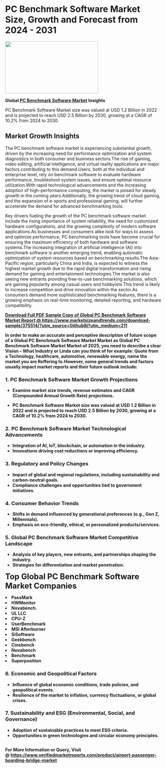 <H1>PC Benchmark Software Market Size, Growth and Forecast from 2024 - 2031</H1><img class="aligncenter size-medium wp-image-584254" src="https://thirdeyenews.in/wp-content/uploads/2024/09/Global-Market-Research-300x168.jpeg" alt="" width="300" height="168" /><p><strong>Global&nbsp;<a href="https://www.marketsizeandtrends.com/download-sample/375514/?utm_source=Github8j?utm_medium=211">PC Benchmark Software Market</a> Insights</strong></p><p>PC Benchmark Software Market size was valued at USD 1.2 Billion in 2022 and is projected to reach USD 2.5 Billion by 2030, growing at a CAGR of 10.2% from 2024 to 2030.</p><p><h2>Market Growth Insights</h2> <p>The PC benchmark software market is experiencing substantial growth, driven by the increasing need for performance optimization and system diagnostics in both consumer and business sectors.The rise of gaming, video editing, artificial intelligence, and virtual reality applications are major factors contributing to this demand.Users, both at the individual and enterprise level, rely on benchmark software to evaluate hardware performance, troubleshoot system issues, and ensure optimal resource utilization.With rapid technological advancements and the increasing adoption of high-performance computing, the market is poised for steady growth in the coming years.Additionally, the growing trend of cloud gaming, and the expansion of e-sports and professional gaming, will further accelerate the demand for advanced benchmarking tools.<br> <strong><a href="#"></a></strong></p> <p>Key drivers fueling the growth of the PC benchmark software market include the rising importance of system reliability, the need for customized hardware configurations, and the growing complexity of modern software applications.As businesses and consumers alike look for ways to assess and optimize performance, PC benchmarking tools have become crucial for ensuring the maximum efficiency of both hardware and software systems.The increasing integration of artificial intelligence (AI) into benchmark software is another emerging trend, enabling automatic optimization of system resources based on benchmarking results.The Asia-Pacific region, particularly China and India, is expected to witness the highest market growth due to the rapid digital transformation and rising demand for gaming and entertainment technologies.The market is also seeing new entrants providing free-to-use benchmarking solutions, which are gaining popularity among casual users and hobbyists.This trend is likely to increase competition and drive innovation within the sector.As consumers demand more sophisticated benchmarking features, there is a growing emphasis on real-time monitoring, detailed reporting, and hardware compatibility.<br> <strong><a href="#"></p><p><span class=""><strong>Download Full PDF Sample Copy of Global PC Benchmark Software Market Report</strong> @ <a href="https://www.marketsizeandtrends.com/download-sample/375514/?utm_source=Github8j?utm_medium=211" target="_blank">https://www.marketsizeandtrends.com/download-sample/375514/?utm_source=Github8j?utm_medium=211</a></span></p><p>In order to make an accurate and perceptive description of future scope of a Global&nbsp;PC Benchmark Software Market Market as Global&nbsp;PC Benchmark Software Market Market of 2025, you need to describe a clear Vision &ndash; What Industry or Linda can you think of for example: Quote from a Technology, healthcare, automotive, renewable energy, name the market you are Reffering to.However, some general trends and factors usually impact market reports and their future outlook include:</p><h3>1.&nbsp;<strong>PC Benchmark Software Market Growth Projections</strong></h3><ul><li>Examine market size trends, revenue estimates and CAGR (Compounded Annual Growth Rate) projections.</li><li><p>PC Benchmark Software Market size was valued at USD 1.2 Billion in 2022 and is projected to reach USD 2.5 Billion by 2030, growing at a CAGR of 10.2% from 2024 to 2030.</p></li></ul><h3>2.&nbsp;<strong>PC Benchmark Software Market Technological Advancements</strong></h3><ul><li>Integration of AI, IoT, blockchain, or automation in the industry.</li><li>Innovations driving cost reductions or improving efficiency.</li></ul><h3>3.&nbsp;<strong>Regulatory and Policy Changes</strong></h3><ul><li>Impact of global and regional regulations, including sustainability and carbon-neutral goals.</li><li>Compliance challenges and opportunities tied to government initiatives.</li></ul><h3>4.&nbsp;<strong>Consumer Behavior Trends</strong></h3><ul><li>Shifts in demand influenced by generational preferences (e.g., Gen Z, Millennials).</li><li>Emphasis on eco-friendly, ethical, or personalized products/services.</li></ul><h3>5.&nbsp;<strong>Global PC Benchmark Software Market Competitive Landscape</strong></h3><ul><li>Analysis of key players, new entrants, and partnerships shaping the industry.</li><li>Strategies for differentiation and market penetration.</li></ul><p data-pm-slice="1 1 []"><span style="color: inherit; font-family: inherit; font-size: 25px;">Top Global PC Benchmark Software Market Companies</span></p><div class="" data-test-id=""><p><li>PassMark</li><li> HWMonitor</li><li> Novabench.</li><li> UL LLC</li><li> CPU-Z</li><li> UserBenchmark</li><li> MSI Afterburner</li><li> SiSoftware</li><li> Geekbench</li><li> Cinebench</li><li> Novabench</li><li> Benchmark</li><li> Superposition</li></p></div><h3>6.&nbsp;<strong>Economic and Geopolitical Factors</strong></h3><ul><li>Influence of global economic conditions, trade policies, and geopolitical events.</li><li>Resilience of the market to inflation, currency fluctuations, or global crises.</li></ul><h3>7.&nbsp;<strong>Sustainability and ESG (Environmental, Social, and Governance)</strong></h3><ul><li>Adoption of sustainable practices to meet ESG criteria.</li><li>Opportunities in green technologies and circular economy principles.</li></ul><h2><strong style="font-size: 14px;">For More Information or Query, Visit @&nbsp;</strong><a style="background-color: #ffffff; font-size: 14px;" href="https://www.marketsizeandtrends.com/report/pc-benchmark-software-market/" target="_blank">https://www.verifiedmarketreports.com/product/airport-passenger-boarding-bridge-market</a></h2>